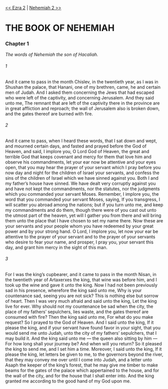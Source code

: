 [<< Ezra 2](Ezra%202)  |  [Nehemiah 2 >>](Nehemiah%202)

# THE BOOK OF NEHEMIAH
### Chapter 1

*The words of Nehemiah the son of Hacaliah.*

###### 1
And it came to pass in the month Chislev, in the twentieth year, as I was in Shushan the palace, that Hanani, one of my brethren, came, he and certain men of Judah. And I asked them concerning the Jews that had escaped who were left of the captivity, and concerning Jerusalem. And they said unto me, The remnant that are left of the captivity there in the province are in great affliction and reproach; the wall of Jerusalem also is broken down, and the gates thereof are burned with fire.

###### 2
And it came to pass, when I heard these words, that I sat down and wept, and mourned certain days, and fasted and prayed before the God of Heaven, and said, I implore you, O Lord God of Heaven, the great and terrible God that keeps covenant and mercy for them that love him and observe his commandments, let your ear now be attentive and your eyes open, that you may hear the prayer of your servant which I pray before you now day and night for the children of Israel your servants, and confess the sins of the children of Israel which we have sinned against you. Both I and my father’s house have sinned. We have dealt very corruptly against you and have not kept the commandments, nor the statutes, nor the judgments which you commanded your servant Moses. Remember, I implore you, the word that you commanded your servant Moses, saying, If you transgress, I will scatter you abroad among the nations; but if you turn unto me, and keep my commandments and do them, though there were of you cast out unto the utmost part of the heaven, yet will I gather you from there and will bring them unto the place that I have chosen to set my name there. Now these are your servants and your people whom you have redeemed by your great power and by your strong hand. O Lord, I implore you, let now your ear be attentive to the prayer of your servant and to the prayer of your servants who desire to fear your name, and prosper, I pray you, your servant this day, and grant him mercy in the sight of this man.

###### 3
For I was the king’s cupbearer, and it came to pass in the month Nisan, in the twentieth year of Artaxerxes the king, that wine was before him, and I took up the wine and gave it unto the king. Now I had not been previously sad in his presence, wherefore the king said unto me, Why is your countenance sad, seeing you are not sick? This is nothing else but sorrow of heart. Then I was very much afraid and said unto the king, Let the king live for ever. Why should not my countenance be sad when the city, the place of my fathers’ sepulchers, lies waste, and the gates thereof are consumed with fire? Then the king said unto me, For what do you make request? So I prayed to the God of Heaven. And I said unto the king, If it please the king, and if your servant have found favor in your sight, that you would send me unto Judah, unto the city of my fathers’ sepulchers, that I may build it. And the king said unto me — the queen also sitting by him — For how long shall your journey be? And when will you return? So it pleased the king to send me, and I set him a time. Moreover, I said unto the king, If it please the king, let letters be given to me, to the governors beyond the river, that they may convey me over until I come into Judah, and a letter unto Asaph the keeper of the king’s forest, that he may give me timber to make beams for the gates of the palace which appertained to the house, and for the wall of the city, and for the house that I shall enter into. And the king granted me according to the good hand of my God upon me.